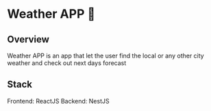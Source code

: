 # Weather APP 🚀

## Overview

Weather APP is an app that let the user find the local or any other city weather and check out next days forecast

## Stack
Frontend: ReactJS
Backend: NestJS